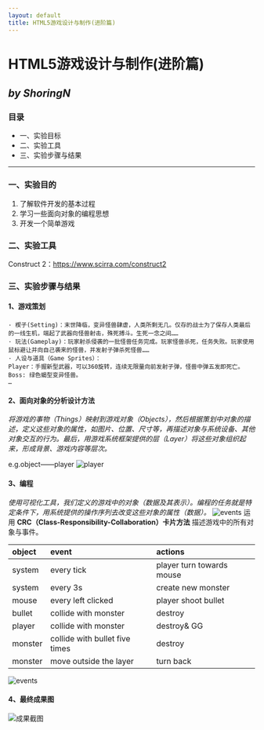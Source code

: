 ```yaml
---
layout: default
title: HTML5游戏设计与制作(进阶篇)
---
```

# HTML5游戏设计与制作(进阶篇)
_by ShoringN_
---
### 目录
- 一、实验目标
- 二、实验工具
- 三、实验步骤与结果
---

### 一、实验目的
1. 了解软件开发的基本过程
2. 学习一些面向对象的编程思想
3. 开发一个简单游戏

### 二、实验工具
Construct 2：https://www.scirra.com/construct2

### 三、实验步骤与结果
#### 1、游戏策划
```
· 楔子(Setting)：末世降临，变异怪兽肆虐，人类所剩无几。仅存的战士为了保存人类最后的一线生机，端起了武器向怪兽射击，殊死搏斗。生死一念之间……
· 玩法(Gameplay)：玩家射杀侵袭的一批怪兽任务完成。玩家怪兽杀死，任务失败。玩家使用鼠标避让并向自己袭来的怪兽，并发射子弹杀死怪兽……
· 人设与道具（Game Sprites）：
Player：手握新型武器，可以360旋转，连续无限量向前发射子弹，怪兽中弹五发即死亡。
Boss: 绿色蝎型变异怪兽。
… 
```
#### 2、面向对象的分析设计方法
_将游戏的事物（Things）映射到游戏对象（Objects），然后根据策划中对象的描述，定义这些对象的属性，如图片、位置、尺寸等，再描述对象与系统设备、其他对象交互的行为。最后，用游戏系统框架提供的层（Layer）将这些对象组织起来，形成背景、游戏内容等层次。_

e.g.object——player
![player](images/playershot.png)

#### 3、编程
_使用可视化工具，我们定义的游戏中的对象（数据及其表示）。编程的任务就是特定条件下，用系统提供的操作序列去改变这些对象的属性（数据）。_
![events](images/lab0203.png)
运用 **CRC（Class-Responsibility-Collaboration）卡片方法** 描述游戏中的所有对象与事件。  

| object       | event                         | actions                  |
|:-------------|:------------------------------|:-------------------------|
|system        | every tick                    | player turn towards mouse|
|system        | every 3s                      | create new monster       |
|mouse         | every left clicked            | player shoot bullet      |
|bullet        | collide with monster          | destroy                  |
|player        | collide with monster          | destroy& GG              |
|monster       | collide with bullet five times| destroy                  |
|monster       | move outside the layer        | turn back                |

![events](images/lab0203.png)
#### 4、最终成果图
![成果截图](images/成果截图.gif)